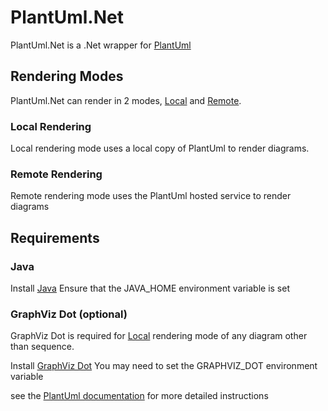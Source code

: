 # PlantUml.Net

PlantUml.Net is a .Net wrapper for [PlantUml](http://plantuml.com/)

## Rendering Modes

PlantUml.Net can render in 2 modes, [Local](#Local) and [Remote](#Remote).

### Local Rendering

Local rendering mode uses a local copy of PlantUml to render diagrams.

### Remote Rendering

Remote rendering mode uses the PlantUml hosted service to render diagrams

## Requirements

### Java

Install [Java](https://java.com/en/download/)
Ensure that the JAVA_HOME environment variable is set

### GraphViz Dot (optional)

GraphViz Dot is required for [Local](#Local) rendering mode of any diagram other than sequence.

Install [GraphViz Dot](https://graphviz.gitlab.io/download/)
You may need to set the GRAPHVIZ_DOT environment variable

see the [PlantUml documentation](http://plantuml.com/graphviz-dot) for more detailed instructions
